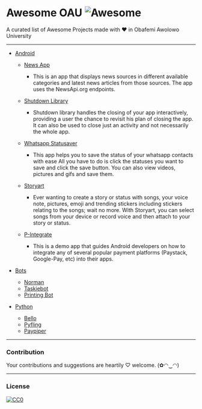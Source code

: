 # Awesome OAU ![Awesome](https://cdn.rawgit.com/sindresorhus/awesome/d7305f38d29fed78fa85652e3a63e154dd8e8829/media/badge.svg)
A curated list of Awesome Projects made with ❤ in Obafemi Awolowo University

---
- [Android](#android)
  - [News App](https://play.google.com/store/apps/details?id=ng.codebag.newsapp)
     * This is an app that displays news sources in different available categories and latest news articles from those sources.      The app uses the NewsApi.org endpoints.

  - [Shutdown Library](https://github.com/emmanuelkehinde/Shutdown)
    * Shutdown library handles the closing of your app interactively, providing a user the chance to revisit his plan of closing the app. It can also be used to close just an activity and not necessarily the whole app.

  - [Whatsapp Statusaver](https://play.google.com/store/apps/details?id=com.hashcode.whatsstatussaver)
    * This app helps you to save the status of your whatsapp contacts with ease 
      All you have to do is click the statuses you want to save and click the save button.
      You can also view videos, pictures and gifs and save them.
      
  - [Storyart](https://t.co/eo7ERxVhkb)
      * Ever wanting to create a story or status with songs, your voice note, pictures, emoji and trending stickers including stickers relating to the songs; wait no more. With Storyart, you can select songs from your device or record voice and then attach to your story or status.


  - [P-Integrate](http://github.com/TaslimOseni/P-Integrate)
    * This is a demo app that guides Android developers on how to integrate any of several popular payment platforms (Paystack, Google-Pay, etc) into their apps.

- [Bots](#bot)
    - [Norman](https://github.com/phvash/printing-bot)
    - [Taskiebot](https://github.com/elseagle/taskiebot)
    - [Printing Bot](https://github.com/phvash/printing-bot)
     
- [Python](#python)
  - [Bello](https://github.com/phvash/bello)
  - [Pyfling](https://github.com/phvash/pyfing)
  - [Paypiper]()
  

---
### Contribution
Your contributions and suggestions are heartily ♡ welcome. (✿◠‿◠)


---
### License
[![CC0](http://i.creativecommons.org/p/zero/1.0/88x31.png)](http://creativecommons.org/publicdomain/zero/1.0/)

